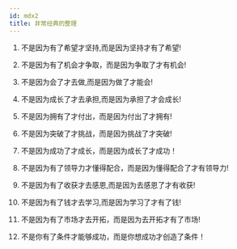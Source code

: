 ```yaml
---
id: mdx2
title: 非常经典的整理
---
```


1. 不是因为有了希望才坚持,而是因为坚持才有了希望!

2. 不是因为有了机会才争取，而是因为争取了才有机会!

3. 不是因为会了才去做,而是因为做了才能会!

4. 不是因为成长了才去承担,而是因为承担了才会成长!

5. 不是因为拥有了才付出，而是因为付出了才拥有!

6. 不是因为突破了才挑战，而是因为挑战了才突破!

7. 不是因为成功了才成长，而是因为成长了才成功！

8. 不是因为有了领导力才懂得配合，而是因为懂得配合了才有领导力!

9. 不是因为有了收获才去感恩,而是因为去感恩了才有收获!

10. 不是因为有了钱才去学习,而是因为学习了才有了钱!

11. 不是因为有了市场才去开拓，而是因为去开拓才有了市场!

12. 不是你有了条件才能够成功，而是你想成功才创造了条件！
